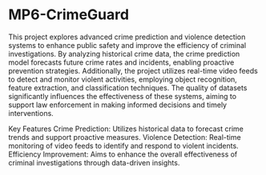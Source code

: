 # MP6-CrimeGuard

This project explores advanced crime prediction and violence detection systems to enhance public safety and improve the efficiency of criminal investigations. By analyzing historical crime data, the crime prediction model forecasts future crime rates and incidents, enabling proactive prevention strategies. Additionally, the project utilizes real-time video feeds to detect and monitor violent activities, employing object recognition, feature extraction, and classification techniques. The quality of datasets significantly influences the effectiveness of these systems, aiming to support law enforcement in making informed decisions and timely interventions.

Key Features
Crime Prediction: Utilizes historical data to forecast crime trends and support proactive measures.
Violence Detection: Real-time monitoring of video feeds to identify and respond to violent incidents.
Efficiency Improvement: Aims to enhance the overall effectiveness of criminal investigations through data-driven insights.
